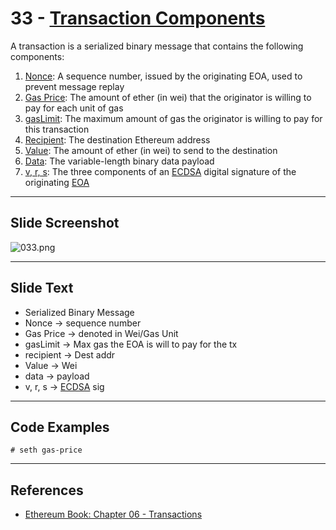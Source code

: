 # 33 - [Transaction Components](Transaction%20Components.md)

A transaction is a serialized binary message that contains the following components:
1. [Nonce](Nonce.md): A sequence number, issued by the originating EOA, used to prevent message replay
2. [Gas Price](Gas%20Price.md): The amount of ether (in wei) that the originator is willing to pay for each unit of gas
3. [gasLimit](gasLimit.md): The maximum amount of gas the originator is willing to pay for this transaction
4. [Recipient](Recipient.md): The destination Ethereum address
5. [Value](Value.md): The amount of ether (in wei) to send to the destination
6. [Data](Data.md): The variable-length binary data payload
7. [v, r, s](v,%20r,%20s.md): The three components of an [ECDSA](ECDSA.md) digital signature of the originating [EOA](EOA.md)

___
## Slide Screenshot
![033.png](../../images/1.Ethereum%20101/033.png)
___
## Slide Text
- Serialized Binary Message
- Nonce -> sequence number
- Gas Price -> denoted in Wei/Gas Unit
- gasLimit -> Max gas the EOA is will to pay for the tx
- recipient -> Dest addr
- Value -> Wei
- data -> payload
- v, r, s -> [ECDSA](ECDSA.md) sig 
___
## Code Examples
`# seth gas-price`

___
## References
- [Ethereum Book: Chapter 06 - Transactions](https://github.com/ethereumbook/ethereumbook/blob/develop/06transactions.asciidoc)
